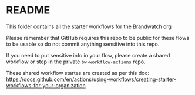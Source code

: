 # README
This folder contains all the starter workflows for the Brandwatch org

Please remember that GitHub requires this repo to be public for these flows to be usable so do not commit anything sensitive into this repo.

If you need to put sensitive info in your flow, please create a shared workflow or step in the private `bw-workflow-actions` repo.

These shared workflow startes are created as per this doc: https://docs.github.com/en/actions/using-workflows/creating-starter-workflows-for-your-organization
